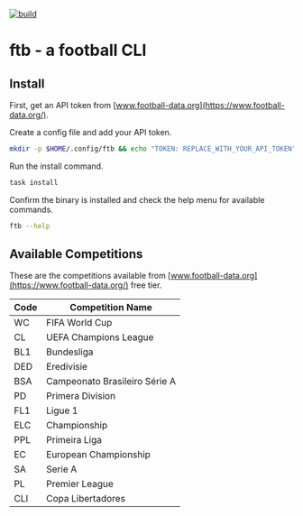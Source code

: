 [![build](https://github.com/sam-atkins/ftb/actions/workflows/ci.yml/badge.svg)](https://github.com/sam-atkins/ftb/actions/workflows/ci.yml)

# ftb - a football CLI

## Install

First, get an API token from [www.football-data.org](https://www.football-data.org/).

Create a config file and add your API token.

```bash
mkdir -p $HOME/.config/ftb && echo "TOKEN: REPLACE_WITH_YOUR_API_TOKEN" > $HOME/.config/ftb/config.yaml
```

Run the install command.

```bash
task install
```

Confirm the binary is installed and check the help menu for available commands.

```bash
ftb --help
```

## Available Competitions

These are the competitions available from [www.football-data.org](https://www.football-data.org/) free tier.

| Code | Competition Name |
| ---- | ---------------- |
| WC | FIFA World Cup |
| CL | UEFA Champions League |
| BL1 | Bundesliga |
| DED | Eredivisie |
| BSA | Campeonato Brasileiro Série A |
| PD | Primera Division |
| FL1 | Ligue 1 |
| ELC | Championship |
| PPL | Primeira Liga |
| EC | European Championship |
| SA | Serie A |
| PL | Premier League |
| CLI | Copa Libertadores |
